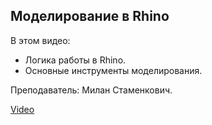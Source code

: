 ## Моделирование в Rhino

В этом видео:

- Логика работы в Rhino.
- Основные инструменты моделирования.

Преподаватель: Милан Стаменкович.

[Video](https://player.softculture.cc/embed/MAY/MAY_2.6.09_L6_May_Rhino1)
